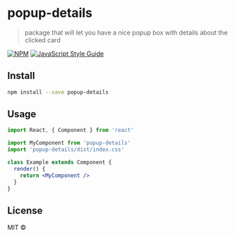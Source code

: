 # popup-details

> package that will let you have a nice popup box with details about the clicked card

[![NPM](https://img.shields.io/npm/v/popup-details.svg)](https://www.npmjs.com/package/popup-details) [![JavaScript Style Guide](https://img.shields.io/badge/code_style-standard-brightgreen.svg)](https://standardjs.com)

## Install

```bash
npm install --save popup-details
```

## Usage

```jsx
import React, { Component } from 'react'

import MyComponent from 'popup-details'
import 'popup-details/dist/index.css'

class Example extends Component {
  render() {
    return <MyComponent />
  }
}
```

## License

MIT © [](https://github.com/)
